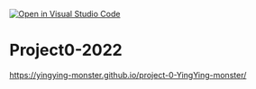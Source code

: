 [![Open in Visual Studio Code](https://classroom.github.com/assets/open-in-vscode-f059dc9a6f8d3a56e377f745f24479a46679e63a5d9fe6f495e02850cd0d8118.svg)](https://classroom.github.com/online_ide?assignment_repo_id=7313865&assignment_repo_type=AssignmentRepo)
# Project0-2022
 https://yingying-monster.github.io/project-0-YingYing-monster/
